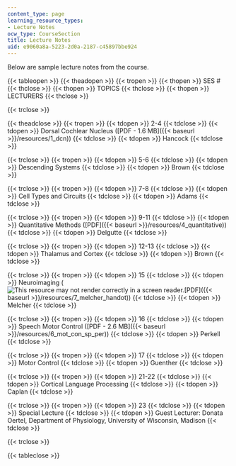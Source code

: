 ```yaml
---
content_type: page
learning_resource_types:
- Lecture Notes
ocw_type: CourseSection
title: Lecture Notes
uid: e9060a8a-5223-2d0a-2187-c45897bbe924
---
```


Below are sample lecture notes from the course.

{{< tableopen >}}
{{< theadopen >}}
{{< tropen >}}
{{< thopen >}}
SES #
{{< thclose >}}
{{< thopen >}}
TOPICS
{{< thclose >}}
{{< thopen >}}
LECTURERS
{{< thclose >}}

{{< trclose >}}

{{< theadclose >}}
{{< tropen >}}
{{< tdopen >}}
2-4
{{< tdclose >}}
{{< tdopen >}}
Dorsal Cochlear Nucleus ([PDF - 1.6 MB]({{< baseurl >}}/resources/1_dcn))
{{< tdclose >}}
{{< tdopen >}}
Hancock
{{< tdclose >}}

{{< trclose >}}
{{< tropen >}}
{{< tdopen >}}
5-6
{{< tdclose >}}
{{< tdopen >}}
Descending Systems
{{< tdclose >}}
{{< tdopen >}}
Brown
{{< tdclose >}}

{{< trclose >}}
{{< tropen >}}
{{< tdopen >}}
7-8
{{< tdclose >}}
{{< tdopen >}}
Cell Types and Circuits
{{< tdclose >}}
{{< tdopen >}}
Adams
{{< tdclose >}}

{{< trclose >}}
{{< tropen >}}
{{< tdopen >}}
9-11
{{< tdclose >}}
{{< tdopen >}}
Quantitative Methods ([PDF]({{< baseurl >}}/resources/4_quantitative))
{{< tdclose >}}
{{< tdopen >}}
Delgutte
{{< tdclose >}}

{{< trclose >}}
{{< tropen >}}
{{< tdopen >}}
12-13
{{< tdclose >}}
{{< tdopen >}}
Thalamus and Cortex
{{< tdclose >}}
{{< tdopen >}}
Brown
{{< tdclose >}}

{{< trclose >}}
{{< tropen >}}
{{< tdopen >}}
15
{{< tdclose >}}
{{< tdopen >}}
Neuroimaging (![This resource may not render correctly in a screen reader.](/images/inacessible.gif)[PDF]({{< baseurl >}}/resources/7_melcher_handot))
{{< tdclose >}}
{{< tdopen >}}
Melcher
{{< tdclose >}}

{{< trclose >}}
{{< tropen >}}
{{< tdopen >}}
16
{{< tdclose >}}
{{< tdopen >}}
Speech Motor Control ([PDF - 2.6 MB]({{< baseurl >}}/resources/6_mot_con_sp_per))
{{< tdclose >}}
{{< tdopen >}}
Perkell
{{< tdclose >}}

{{< trclose >}}
{{< tropen >}}
{{< tdopen >}}
17
{{< tdclose >}}
{{< tdopen >}}
Motor Control
{{< tdclose >}}
{{< tdopen >}}
Guenther
{{< tdclose >}}

{{< trclose >}}
{{< tropen >}}
{{< tdopen >}}
21-22
{{< tdclose >}}
{{< tdopen >}}
Cortical Language Processing
{{< tdclose >}}
{{< tdopen >}}
Caplan
{{< tdclose >}}

{{< trclose >}}
{{< tropen >}}
{{< tdopen >}}
23
{{< tdclose >}}
{{< tdopen >}}
Special Lecture
{{< tdclose >}}
{{< tdopen >}}
Guest Lecturer: Donata Oertel, Department of Physiology, University of Wisconsin, Madison
{{< tdclose >}}

{{< trclose >}}

{{< tableclose >}}